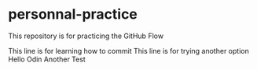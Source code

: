 # personnal-practice
This repository is for practicing the GitHub Flow 

This line is for learning how to commit
This line is for trying another option
Hello Odin 
Another Test
